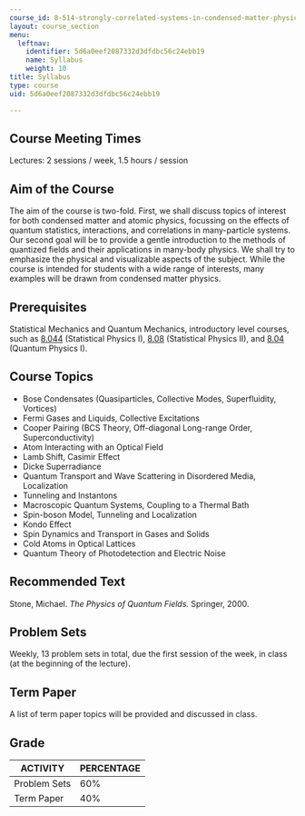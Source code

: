 ```yaml
---
course_id: 8-514-strongly-correlated-systems-in-condensed-matter-physics-fall-2003
layout: course_section
menu:
  leftnav:
    identifier: 5d6a0eef2087332d3dfdbc56c24ebb19
    name: Syllabus
    weight: 10
title: Syllabus
type: course
uid: 5d6a0eef2087332d3dfdbc56c24ebb19

---
```


Course Meeting Times
--------------------

Lectures: 2 sessions / week, 1.5 hours / session

Aim of the Course
-----------------

The aim of the course is two-fold. First, we shall discuss topics of interest for both condensed matter and atomic physics, focussing on the effects of quantum statistics, interactions, and correlations in many-particle systems. Our second goal will be to provide a gentle introduction to the methods of quantized fields and their applications in many-body physics. We shall try to emphasize the physical and visualizable aspects of the subject. While the course is intended for students with a wide range of interests, many examples will be drawn from condensed matter physics.

Prerequisites
-------------

Statistical Mechanics and Quantum Mechanics, introductory level courses, such as [8.044](/courses/8-044-statistical-physics-i-spring-2013/) (Statistical Physics I), [8.08](/courses/8-08-statistical-physics-ii-spring-2005) (Statistical Physics II), and [8.04](/courses/8-04-quantum-physics-i-spring-2013/) (Quantum Physics I).

Course Topics
-------------

*   Bose Condensates (Quasiparticles, Collective Modes, Superfluidity, Vortices)
*   Fermi Gases and Liquids, Collective Excitations
*   Cooper Pairing (BCS Theory, Off-diagonal Long-range Order, Superconductivity)
*   Atom Interacting with an Optical Field
*   Lamb Shift, Casimir Effect
*   Dicke Superradiance
*   Quantum Transport and Wave Scattering in Disordered Media, Localization
*   Tunneling and Instantons
*   Macroscopic Quantum Systems, Coupling to a Thermal Bath
*   Spin-boson Model, Tunneling and Localization
*   Kondo Effect
*   Spin Dynamics and Transport in Gases and Solids
*   Cold Atoms in Optical Lattices
*   Quantum Theory of Photodetection and Electric Noise

Recommended Text
----------------

Stone, Michael. _The Physics of Quantum Fields._ Springer, 2000.

Problem Sets
------------

Weekly, 13 problem sets in total, due the first session of the week, in class (at the beginning of the lecture).

Term Paper
----------

A list of term paper topics will be provided and discussed in class.

Grade
-----

| ACTIVITY | PERCENTAGE |
| --- | --- |
| Problem Sets | 60% |
| Term Paper | 40%